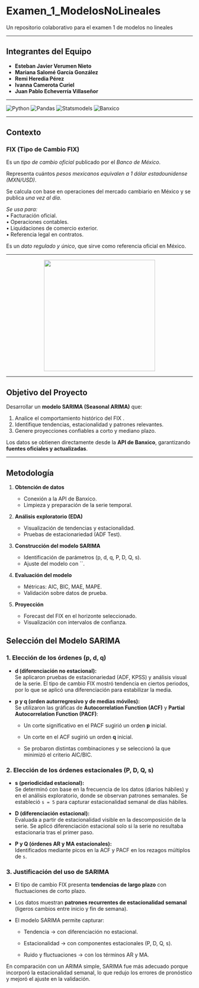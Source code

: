 # Examen_1_ModelosNoLineales
Un repositorio colaborativo para el examen 1 de modelos no lineales 

---
## Integrantes del Equipo

- **Esteban Javier Verumen Nieto**  
- **Mariana Salomé García González**  
- **Remi Heredia Pérez**  
- **Ivanna Camerota Curiel**  
- **Juan Pablo Echeverría Villaseñor**

---

![Python](https://img.shields.io/badge/Python-3.10+-blue.svg?logo=python&logoColor=white)
![Pandas](https://img.shields.io/badge/Pandas-Data%20Analysis-yellow.svg?logo=pandas&logoColor=white)
![Statsmodels](https://img.shields.io/badge/Statsmodels-SARIMA-green.svg?logo=statsmodels&logoColor=white)
![Banxico](https://img.shields.io/badge/Data-Banxico-orange.svg?logo=google-scholar&logoColor=white)

---

##  Contexto

###  FIX (Tipo de Cambio FIX)

 Es un *tipo de cambio oficial* publicado por el *Banco de México*.  

 Representa cuántos *pesos mexicanos equivalen a 1 dólar estadounidense (MXN/USD)*.  

 Se calcula con base en operaciones del mercado cambiario en México y se publica *una vez al día*.  

 *Se usa para:*  
•⁠  ⁠Facturación oficial.  
•⁠  ⁠Operaciones contables.  
•⁠  ⁠Liquidaciones de comercio exterior.  
•⁠  ⁠Referencia legal en contratos.  

 Es un *dato regulado y único*, que sirve como referencia oficial en México.  

---

<p align="center">
  <img src="https://monitorfinanciero.com.mx/wp-content/uploads/2024/07/Captura-de-pantalla-2024-07-11-a-las-3.41.37%E2%80%AFp.m.png" alt="" width=300/>
</p>


---


##  Objetivo del Proyecto

Desarrollar un **modelo SARIMA (Seasonal ARIMA)** que:  
1. Analice el comportamiento histórico del FIX .  
2. Identifique tendencias, estacionalidad y patrones relevantes.  
3. Genere proyecciones confiables a corto y mediano plazo.  

Los datos se obtienen directamente desde la **API de Banxico**, garantizando **fuentes oficiales y actualizadas**.

---

##  Metodología
1. **Obtención de datos**  
   - Conexión a la API de Banxico.  
   - Limpieza y preparación de la serie temporal.

2. **Análisis exploratorio (EDA)**  
   - Visualización de tendencias y estacionalidad.  
   - Pruebas de estacionariedad (ADF Test).  

3. **Construcción del modelo SARIMA**  
   - Identificación de parámetros (p, d, q, P, D, Q, s).  
   - Ajuste del modelo con ``.  

4. **Evaluación del modelo**  
   - Métricas: AIC, BIC, MAE, MAPE.  
   - Validación sobre datos de prueba.  

5. **Proyección**  
   - Forecast del FIX en el horizonte seleccionado.  
   - Visualización con intervalos de confianza.
  
## Selección del Modelo SARIMA

### 1. Elección de los órdenes (p, d, q)

-   **d (diferenciación no estacional):**  
    Se aplicaron pruebas de estacionariedad (ADF, KPSS) y análisis visual de la serie. El tipo de cambio FIX mostró tendencia en ciertos periodos, por lo que se aplicó una diferenciación para estabilizar la media.
    
-   **p y q (orden autorregresivo y de medias móviles):**  
    Se utilizaron las gráficas de **Autocorrelation Function (ACF)** y **Partial Autocorrelation Function (PACF)**:
    
    -   Un corte significativo en el PACF sugirió un orden **p** inicial.
        
    -   Un corte en el ACF sugirió un orden **q** inicial.
        
    -   Se probaron distintas combinaciones y se seleccionó la que minimizó el criterio AIC/BIC.
        

### 2. Elección de los órdenes estacionales (P, D, Q, s)

-   **s (periodicidad estacional):**  
    Se determinó con base en la frecuencia de los datos (diarios hábiles) y en el análisis exploratorio, donde se observan patrones semanales. Se estableció `s = 5` para capturar estacionalidad semanal de días hábiles.
    
-   **D (diferenciación estacional):**  
    Evaluada a partir de estacionalidad visible en la descomposición de la serie. Se aplicó diferenciación estacional solo si la serie no resultaba estacionaria tras el primer paso.
    
-   **P y Q (órdenes AR y MA estacionales):**  
    Identificados mediante picos en la ACF y PACF en los rezagos múltiplos de `s`.
    

### 3. Justificación del uso de SARIMA

-   El tipo de cambio FIX presenta **tendencias de largo plazo** con fluctuaciones de corto plazo.
    
-   Los datos muestran **patrones recurrentes de estacionalidad semanal** (ligeros cambios entre inicio y fin de semana).
    
-   El modelo SARIMA permite capturar:
    
    -   Tendencia → con diferenciación no estacional.
        
    -   Estacionalidad → con componentes estacionales (P, D, Q, s).
        
    -   Ruido y fluctuaciones → con los términos AR y MA.
        

En comparación con un ARIMA simple, SARIMA fue más adecuado porque incorporó la estacionalidad semanal, lo que redujo los errores de pronóstico y mejoró el ajuste en la validación.

